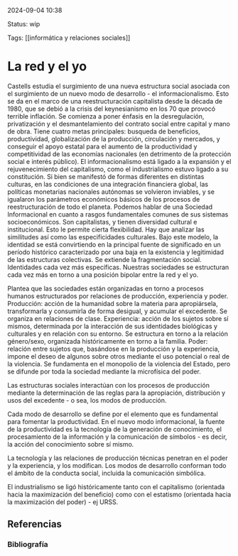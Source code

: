 
2024-09-04 10:38

Status: wip

Tags: [[informática y relaciones sociales]]

# La red y el yo
Castells estudia el surgimiento de una nueva estructura social asociada con el surgimiento de un nuevo modo de desarrollo - el informacionalismo. Esto se da en el marco de una reestructuración capitalista desde la década de 1980, que se debió a la crisis del keynesianismo en los 70 que provocó terrible inflación. Se comienza a poner énfasis en la desregulación, privatización y el desmantelamiento del contrato social entre capital y mano de obra. Tiene cuatro metas principales: busqueda de beneficios, productividad, globalización de la producción, circulación y mercados, y conseguir el apoyo estatal para el aumento de la productividad y competitividad de las economías nacionales (en detrimento de la protección social e interés público).
El informacionalismo está ligado a la expansión y el rejuvenecimiento del capitalismo, como el industrialismo estuvo ligado a su constitución. Si bien se manifestó de formas diferentes en distintas culturas, en las condiciones de una integración financiera global, las políticas monetarias nacionales autónomas se volvieron inviables, y se igualaron los parámetros económicos básicos de los procesos de reestructuración de todo el planeta.
Podemos hablar de una Sociedad Informacional en cuanto a rasgos fundamentales comunes de sus sistemas socioeconómicos. Son capitalistas, y tienen diversidad cultural e institucional. Esto le permite cierta flexibilidad. Hay que analizar las similitudes así como las especificidades culturales.
Bajo este modelo, la identidad se está convirtiendo en la principal fuente de significado en un período histórico caracterizado por una baja en la existencia y legitimidad de las estructuras colectivas. Se extiende la fragmentación social. Identidades cada vez más específicas. Nuestras sociedades se estructuran cada vez más en torno a una posición bipolar entre la red y el yo. 

Plantea que las sociedades están organizadas en torno a procesos humanos estructurados por relaciones de producción, experiencia y poder. 
Producción: acción de la humanidad sobre la materia para apropiársela, transformarla y consumirla de forma desigual, y acumular el excedente. Se organiza en relaciones de clase. 
Experiencia: acción de los sujetos sobre sí mismos, determinada por la interacción de sus identidades biológicas y culturales y en relación con su entorno. Se estructura en torno a la relación género/sexo, organizada históricamente en torno a la familia.
Poder: relación entre sujetos que, basándose en la producción y la experiencia, impone el deseo de algunos sobre otros mediante el uso potencial o real de la violencia. Se fundamenta en el monopolio de la violencia del Estado, pero se difunde por toda la sociedad mediante la microfísica del poder.

Las estructuras sociales interactúan con los procesos de producción mediante la determinación de las reglas para la apropiación, distribución y usos del excedente - o sea, los modos de producción. 

Cada modo de desarrollo se define por el elemento que es fundamental para fomentar la productividad. En el nuevo modo informacional, la fuente de la productividad es la tecnología de la generación de conocimiento, el procesamiento de la información y la comunicación de símbolos - es decir, la acción del conocimiento sobre sí mismo. 

La tecnología y las relaciones de producción técnicas penetran en el poder y la experiencia, y los modifican. Los modos de desarrollo conforman todo el ámbito de la conducta social, incluida la comunicación simbólica.

El industrialismo se ligó históricamente tanto con el capitalismo (orientada hacia la maximización del beneficio) como con el estatismo (orientada hacia la maximización del poder) - ej URSS. 

## Referencias

### Bibliografía

